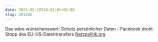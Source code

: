 ```yaml
---
date: 2021-05-18T20:01:01+02:00
slug: 201102
---
```


Das wäre wünschenswert: Schutz persönlicher Daten - Facebook droht Stopp des EU-US-Datentransfers [Netzpolitik.org](https://netzpolitik.org/2021/schutz-persoenlicher-daten-facebook-droht-stopp-des-eu-us-datentransfers/)